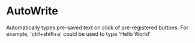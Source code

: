 # AutoWrite
Automatically types pre-saved text on click of pre-registered buttons. For example, 'ctrl+shift+a' could be used to type 'Hello World'
